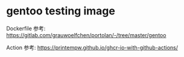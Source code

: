 # gentoo testing image

Dockerfile 参考: https://gitlab.com/grauwoelfchen/portolan/-/tree/master/gentoo

Action 参考: https://printempw.github.io/ghcr-io-with-github-actions/
